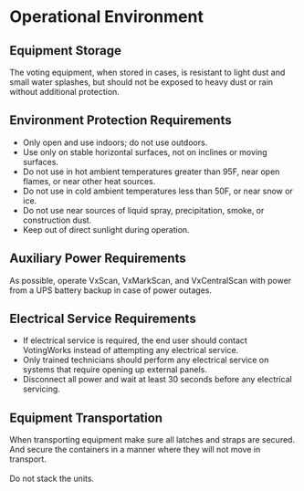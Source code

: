 # Operational Environment

## Equipment Storage

The voting equipment, when stored in cases, is resistant to light dust and small water splashes, but should not be exposed to heavy dust or rain without additional protection.

## Environment Protection Requirements

* Only open and use indoors; do not use outdoors.
* Use only on stable horizontal surfaces, not on inclines or moving surfaces.
* Do not use in hot ambient temperatures greater than 95F, near open flames, or near other heat sources.
* Do not use in cold ambient temperatures less than 50F, or near snow or ice.
* Do not use near sources of liquid spray, precipitation, smoke, or construction dust.
* Keep out of direct sunlight during operation.

## Auxiliary Power Requirements

As possible, operate VxScan, VxMarkScan, and VxCentralScan with power from a UPS battery backup in case of power outages.

## Electrical Service Requirements&#x20;

* If electrical service is required, the end user should contact VotingWorks instead of attempting any electrical service.
* Only trained technicians should perform any electrical service on systems that require opening up external panels.
* Disconnect all power and wait at least 30 seconds before any electrical servicing.

## Equipment Transportation

When transporting equipment make sure all latches and straps are secured. And secure the containers in a manner where they will not move in transport. \
\
Do not stack the units.
